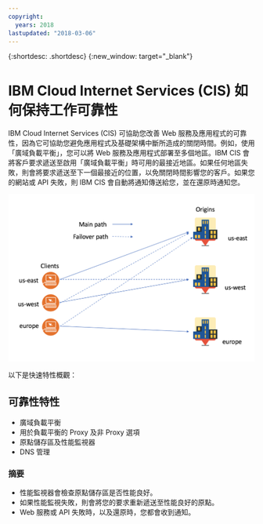 ```yaml
---
copyright:
  years: 2018
lastupdated: "2018-03-06"
---
```


{:shortdesc: .shortdesc}
{:new_window: target="_blank"}

# IBM Cloud Internet Services (CIS) 如何保持工作可靠性

IBM Cloud Internet Services (CIS) 可協助您改善 Web 服務及應用程式的可靠性，因為它可協助您避免應用程式及基礎架構中斷所造成的關閉時間。例如，使用「廣域負載平衡」，您可以將 Web 服務及應用程式部署至多個地區。IBM CIS 會將客戶要求遞送至啟用「廣域負載平衡」時可用的最接近地區。如果任何地區失敗，則會將要求遞送至下一個最接近的位置，以免關閉時間影響您的客戶。如果您的網站或 API 失敗，則 IBM CIS 會自動將通知傳送給您，並在還原時通知您。


![reliability-graphic.png](images/reliability-graphic.png)

以下是快速特性概觀：

## 可靠性特性

 * 廣域負載平衡 
 * 用於負載平衡的 Proxy 及非 Proxy 選項
 * 原點儲存區及性能監視器
 * DNS 管理
 
### 摘要
 
  * 性能監視器會檢查原點儲存區是否性能良好。
  * 如果性能監視失敗，則會將您的要求重新遞送至性能良好的原點。
  * Web 服務或 API 失敗時，以及還原時，您都會收到通知。
